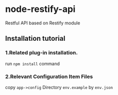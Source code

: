# node-restify-api
Restful API based on Restify module

## Installation tutorial

### 1.Related plug-in installation.
run <code>npm install</code> command

### 2.Relevant Configuration Item Files
copy <code>app->config</code> Directory <code>env.example</code> by <code>env.json</code>
